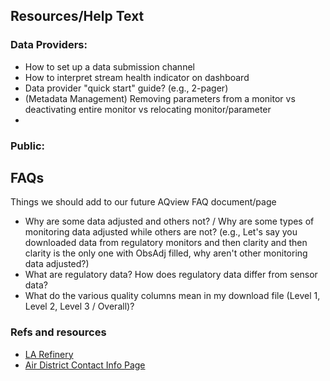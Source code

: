 


## Resources/Help Text
### Data Providers:
- How to set up a data submission channel
- How to interpret stream health indicator on dashboard
- Data provider "quick start" guide? (e.g., 2-pager)
- (Metadata Management) Removing parameters from a monitor vs deactivating entire monitor vs relocating monitor/parameter
- 

### Public:


## FAQs
Things we should add to our future AQview FAQ document/page

- Why are some data adjusted and others not? / Why are some types of monitoring data adjusted while others are not? (e.g., Let's say you downloaded data from regulatory monitors and then clarity and then clarity is the only one with ObsAdj filled, why aren't other monitoring data adjusted?)
- What are regulatory data? How does regulatory data differ from sensor data?
- What do the various quality columns mean in my download file (Level 1, Level 2, Level 3 / Overall)?




### Refs and resources
- [LA Refinery](https://marathonlosangelesrefineryfencelinemonitoring.com/resources.html#)
- [Air District Contact Info Page](https://ww2.arb.ca.gov/california-air-districts)
